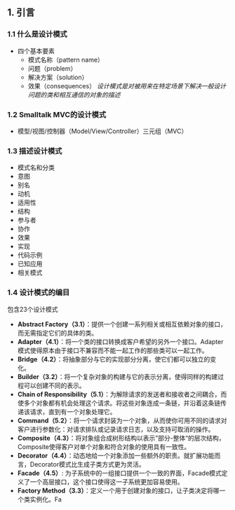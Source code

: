 ## 1. 引言
### 1.1  什么是设计模式
- 四个基本要素
	- 模式名称（pattern name）
	- 问题（problem）
	- 解决方案（solution）
	- 效果（consequences）
_设计模式是对被用来在特定场景下解决一般设计问题的类和相互通信的对象的描述_
### 1.2 Smalltalk MVC的设计模式
- 模型/视图/控制器（Model/View/Controller）三元组（MVC）
### 1.3 描述设计模式
- 模式名和分类
- 意图
- 别名
- 动机
- 适用性
- 结构
- 参与者
- 协作
- 效果
- 实现
- 代码示例
- 已知应用
- 相关模式
### 1.4 设计模式的编目
包含23个设计模式
- **Abstract Factory（3.1）**：提供一个创建一系列相关或相互依赖对象的接口，而无需指定它们的具体的类。
- **Adapter（4.1）**：将一个类的接口转换成客户希望的另外一个接口。Adapter模式使得原本由于接口不兼容而不能一起工作的那些类可以一起工作。
- **Bridge（4.2）**：将抽象部分与它的实现部分分离，使它们都可以独立的变化。
- **Builder（3.2）**：将一个复杂对象的构建与它的表示分离，使得同样的构建过程可以创建不同的表示。
- **Chain of Responsibility（5.1）**：为解除请求的发送者和接收者之间耦合，而使多个对象都有机会处理这个请求。将这些对象连成一条链，并沿着这条链传递该请求，直到有一个对象处理它。
- **Command（5.2）**：将一个请求封装为一个对象，从而使你可用不同的请求对客户进行参数化：对请求排队或记录请求日志，以及支持可取消的操作。
- **Composite（4.3）**：将对象组合成树形结构以表示”部分-整体“的层次结构，Composite使得客户对单个对象和符合对象的使用具有一致性。
- **Decorator（4.4）**：动态地给一个对象添加一些额外的职责。就扩展功能而言，Decorator模式比生成子类方式更为灵活。
- **Facade（4.5）**: 为子系统中的一组接口提供一个一致的界面，Facade模式定义了一个高层接口，这个接口使得这一子系统更加容易使用。
- **Factory Method（3.3）**：定义一个用于创建对象的接口，让子类决定将哪一个类实例化。Fa